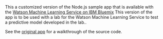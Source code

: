 This a customized version of the Node.js sample app that is available with the [Watson Machine Learning Service on IBM Bluemix](http://www.ng.bluemix.net/docs/#services/PredictiveModeling/index.html) 
This version of the app is to be used with a lab for the Watson Machine Learning Service  to  test a predictive model developed in the lab.. 

See the [original app](https://github.com/pmservice/predictive-modeling-samples) for a walkthrough of the source code. 